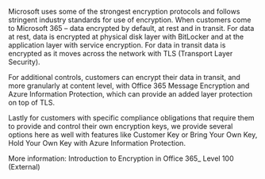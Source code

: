 Microsoft uses some of the strongest encryption protocols and follows stringent industry standards for use of encryption. 
When customers come to Microsoft 365 – data encrypted by default, at rest and in transit. For data at rest, data is encrypted at physical disk layer with BitLocker and at the application layer with service encryption. For data in transit data is encrypted as it moves across the network with TLS (Transport Layer Security). 

For additional controls, customers can encrypt their data in transit, and more granularly at content level, with Office 365 Message Encryption and Azure Information Protection, which can provide an added layer protection on top of TLS. 

Lastly for customers with specific compliance obligations that require them to provide and control their own encryption keys, we provide several options here as well with features like Customer Key or Bring Your Own Key, Hold Your Own Key with Azure Information Protection. 

More information: Introduction to Encryption in Office 365_ Level 100 (External)
